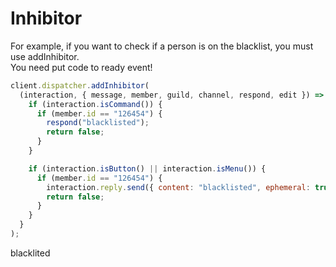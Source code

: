 # Inhibitor

For example, if you want to check if a person is on the blacklist, you must use addInhibitor.<br>
You need put code to ready event!

```js
client.dispatcher.addInhibitor(
  (interaction, { message, member, guild, channel, respond, edit }) => {
    if (interaction.isCommand()) {
      if (member.id == "126454") {
        respond("blacklisted");
        return false;
      }
    }

    if (interaction.isButton() || interaction.isMenu()) {
      if (member.id == "126454") {
        interaction.reply.send({ content: "blacklisted", ephemeral: true });
        return false;
      }
    }
  }
);
```

<div is="dis-messages">
    <dis-messages :ephemeral="true">
        <dis-message profile="gcommands">
            <template #interactions>
                <discord-interaction profile="hyro" 
                :command="true"
                :ephemeral="true"
                >meme</discord-interaction>
            </template>
            blacklited
        </dis-message>
    </dis-messages>
</div>
